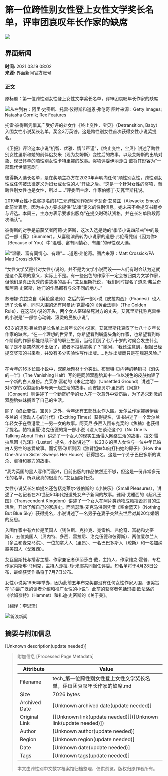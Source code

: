 # 第一位跨性别女性登上女性文学奖长名单，评审团哀叹年长作家的缺席

![](//n.sinaimg.cn/sinakd10200/358/w179h179/20221207/5c0d-ee7e90d3c48d7f87a3b69a0580d5a27a.jpg)

## 界面新闻

**时间:** 2021.03.19 08:02  
**来源:** 界面新闻官方账号

### 正文

原标题：第一位跨性别女性登上女性文学奖长名单，评审团哀叹年长作家的缺席

![从左到右：阿里·史密斯、托雷·彼得斯和道恩·弗伦奇 图片来源：Getty Images; Natasha Gornik; Rex Features](//k.sinaimg.cn/n/sinakd2021319s/298/w700h398/20210319/b94b-kmrcuky8242085.jpg/w700d1q75cms.jpg?by=cms_fixed_width)

托雷·彼得斯凭借其广受好评的处女作《终止变性，宝贝》（Detransition, Baby）入围女性小说奖长名单，奖金3万英镑。这是跨性别女性首次获得女性小说奖提名。

《卫报》评论这本小说“机智、优雅、情节严谨”，《终止变性，宝贝》讲述了跨性别女性里斯和她的前伴侣艾米（现为艾姆斯）变性后的故事，以及艾姆斯的出轨对象、现已怀孕的顺性别女性卡特里娜的故事。奖项评委伊丽莎白·戴将其形容为“一部现代世情喜剧”。

彼得斯入选长名单，是在奖项主办方在2020年声明向任何“顺性别女性，跨性别女性或任何被法律定义为妇女或女性的人”开放之后。“这是一个针对女性的奖项，而跨性别女性也是女性，所以……”评委团主席、作家伯娜丁·艾瓦里斯托说。

2019年女性小说奖提名的非二元跨性别作家阿卡瓦奇·艾莫兹（Akwaeke Emezi）此前曾表示，因为主办方要求提供“法律”定义的性别信息，她未来不会提交书籍参与评选。本周三，主办方表示要求出版商“在提交时确认资格，并在长名单阶段再次确认”。

彼得斯的对手是前获奖者阿莉·史密斯，这次入选是她的“季节小说四部曲”中的最后一部《夏》（Summer）。从喜剧演员转为小说家的道恩·弗伦奇凭借《因为你》（Because of You）中“温暖、富有同情心、有趣”的母性观入选。

![“温暖、富有同情心、有趣”……道恩·弗伦奇。图片来源：Matt Crossick/PA Matt Crossick/PA](//k.sinaimg.cn/n/sinakd2021319s/320/w700h420/20210319/043d-kmrcuky8242084.jpg/w700d1q75cms.jpg?by=cms_fixed_width)

“女性文学奖是针对女性小说的，并不是为文学小说而设——人们有时会认为这就是这个奖项的意义，实际上不是。有一些出色的作家不一定会被归类为文学作家，但他们是真正优秀的讲故事的高手，”艾瓦里斯托说，“我们同时提名了道恩·弗兰奇和阿莉·史密斯，她们的作品都有与众不同的地方。”

苏珊娜·克拉克自《英伦魔法师》之后的第一部小说《皮拉内西》（Piranesi）也入选了长名单，同时入围的还有阿曼达·克雷格的《黄金法则》（The Golden Rule），在这部小说的开头，两个女人密谋杀死对方的丈夫，艾瓦里斯托称克雷格的小说是“一部惊心动魄、滚烫的民族小说”。

63岁的道恩·弗兰奇是长名单上最年长的小说家，艾瓦里斯托哀叹了七八十岁年长作家的缺席。“在一个理想的世界里，你希望看到崭露头角的作家，也希望看到每个阶段的作家都能继续不错的职业生涯，当他们到了七八十岁的时候会发生什么呢？是不是突然就不出版了，或者不投稿拿奖了？”她问，“我还注意到，根据已经提交奖项的书来看，并没有多少实验性写作出版……也许出版商只是在规避风险。”

![布里特·贝内特 图片来源：Leonardo Cendamo/Getty Images](data:image/png;base64,iVBORw0KGgoAAAANSUhEUgAAAAQAAAADAQMAAACOOjyFAAAAA1BMVEUAAACnej3aAAAAAXRSTlMAQObYZgAAAApJREFUCNdjAAMAAAYAAegKKqQAAAAASUVORK5CYII=)

在今年的16本长篇小说中，双胞胎题材十分突出。布里特·贝内特的畅销书《消失的一半》（The Vanishing Half）写的是同卵双胞胎其中一位以浅色的皮肤构建了一个新的白人身份。克莱尔·富勒的《未定之地》（Unsettled Ground）讲述了一对51岁的双胞胎仍与母亲一起生活的故事。而安娜贝尔·里昂的《同意》（Consent）则讲述了一个勤奋好学的女人在一次意外中受伤后，为了追求刺激的双胞胎妹妹搁置了自己的生活。

除了《终止变性，宝贝》之外，今年还有五部处女作入围。爱尔兰作家娜奥伊丝·多兰的《激动人心的时代》（Exciting Times）获得提名，该书讲述了一个爱尔兰年轻女子在香港爱上一男一女的故事。阿芙尼·多西入围布克奖的《焦糖》也获得了提名。帕特里夏·洛克伍德的第一部小说《没人在谈论这个》（No One Is Talking About This）讲述了一个女人的现实生活侵入网络生活的故事。拉文·雷拉尼因《光泽》（Luster）提名，小说讲述了一位23岁的黑人女性与一位中年已婚白人男性的恋爱故事。而切丽·琼斯则因《独臂姐妹如何打扫她的房子》（How the One-Ararm Sister Sweeps Her House）获得提名，这是一个关于巴巴多斯的谋杀、虐待和暴力的故事。

“我为英国的黑人写作而高兴，目前出版的作品依然还不够，但这是一份非常多元化的名单，所以我真的很高兴，”艾瓦里斯托说。

女性小说奖长名单提名还包括克莱尔·钱伯斯的《小快乐》（Small Pleasures），讲述了一名记者在20世纪50年代报道处女产子新闻的故事。雅阿·戈雅西的《超凡王国》（Transcendent Kingdom）讲述了一个女人在阿片类药物成瘾摧毁哥哥的生活后，开始了解自己的家族史。而凯瑟琳·麦克马洪则凭借《空余蓝天》（Nothing But Blue Sky）获得提名，小说讲述了一名男子在妻子突然去世后对其20年婚姻的反思。

入围作家中有六位是英国人（钱伯斯、克拉克、克雷格、弗伦奇、富勒和史密斯）、五位美国人（贝内特、多西、雷拉尼、洛克伍德和彼得斯）、两位爱尔兰人（多兰和麦克马洪）、一位加拿大人（里昂）、一名巴巴多斯人（琼斯）和一名加纳裔美国人（戈雅西）。

艾瓦里斯托与播客主播、作家兼记者伊丽莎白·戴，主持人、作家维克·霍普、专栏作家内斯琳·马利克，主持人莎拉-珍·米耶共同担任评委。短名单将于4月28日公布，最终获奖作品将于7月7日公布。

女性小说奖1996年举办，因为此前五年布克奖都没有任何女性作家入围，该奖旨在“向最广泛的读者介绍和推广女性的小说”。此前的获奖者包括玛姬·欧法洛的《哈姆奈特》（Hamnet）和扎迪·史密斯的《关于美》。

（翻译：李思璟）

![新浪新闻](https://n.sinaimg.cn/default/80905340/20200331/sinalogo.png)

## 摘要与附加信息

<!-- tcd_abstract -->
[Unknown description(update needed)]
<!-- tcd_abstract_end -->

> 附加信息 [Processed Page Metadata]
>
> | Attribute       | Value                                  |
> |-----------------|----------------------------------------|
> | Filename        | tech_第一位跨性别女性登上女性文学奖长名单，评审团哀叹年长作家的缺席.md                             |
> | Size            | 7026 bytes                           |
> | Archived Date   | [Unknown archived date(update needed)]                             |
> | Original Link   | [[Unknown link(update needed)]]([Unknown link(update needed)])                       |
> | Author          | [Unknown author(update needed)]                               |
> | Region          | [Unknown region(update needed)]                               |
> | Date            | [Unknown date(update needed)]                                 |
> | Tags            | [Unknown tags(update needed)]                                 |
>
> 本文由跨性别中文数字档案馆归档整理，仅供浏览。版权归原作者所有。
>